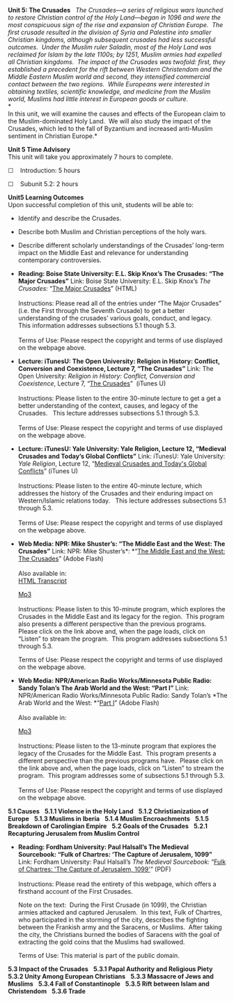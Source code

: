 **Unit 5: The Crusades** <span id="5"></span> 
*The Crusades—a series of religious wars launched to restore Christian
control of the Holy Land—began in 1096 and were the most conspicuous
sign of the rise and expansion of Christian Europe.  The first crusade
resulted in the division of Syria and Palestine into smaller Christian
kingdoms, although subsequent crusades had less successful outcomes. 
Under the Muslim ruler Saladin, most of the Holy Land was reclaimed for
Islam by the late 1100s; by 1251, Muslim armies had expelled all
Christian kingdoms.  The impact of the Crusades was twofold: first, they
established a precedent for the rift between Western Christendom and the
Middle Eastern Muslim world and second, they intensified commercial
contact between the two regions.  While Europeans were interested in
obtaining textiles, scientific knowledge, and medicine from the Muslim
world, Muslims had little interest in European goods or culture.*  
 *             
 In this unit, we will examine the causes and effects of the European
claim to the Muslim-dominated Holy Land.  We will also study the impact
of the Crusades, which led to the fall of Byzantium and increased
anti-Muslim sentiment in Christian Europe.*

**Unit 5 Time Advisory**  
This unit will take you approximately 7 hours to complete.  
  
☐    Introduction: 5 hours

☐    Subunit 5.2: 2 hours

**Unit5 Learning Outcomes**  
Upon successful completion of this unit, students will be able to:  
  
-   Identify and describe the Crusades.
-   Describe both Muslim and Christian perceptions of the holy wars.
-   Describe different scholarly understandings of the Crusades’
    long-term impact on the Middle East and relevance for understanding
    contemporary controversies.

-   **Reading: Boise State University: E.L. Skip Knox’s The Crusades:
    “The Major Crusades”**
    Link: Boise State University: E.L. Skip Knox’s *The Crusades*: “[The
    Major Crusades](http://boisestate.edu/courses/crusades/)” (HTML)  
        
     Instructions: Please read all of the entries under “The Major
    Crusades” (i.e. the First through the Seventh Crusade) to get a
    better understanding of the crusades’ various goals, conduct, and
    legacy.  This information addresses subsections 5.1 though 5.3.  
        
     Terms of Use: Please respect the copyright and terms of use
    displayed on the webpage above.

-   **Lecture: iTunesU: The Open University: Religion in History:
    Conflict, Conversion and Coexistence, Lecture 7, “The Crusades”**
    Link: The Open University: *Religion in History: Conflict,
    Conversion and Coexistence*, Lecture 7, “[The
    Crusades](http://itunes.apple.com/WebObjects/MZStore.woa/wa/viewiTunesUCollection?id=380223632)” 
    (iTunes U)  
        
     Instructions: Please listen to the entire 30-minute lecture to get
    a get a better understanding of the context, causes, and legacy of
    the Crusades.   This lecture addresses subsections 5.1 through
    5.3.  
        
     Terms of Use: Please respect the copyright and terms of use
    displayed on the webpage above.

-   **Lecture: iTunesU: Yale University: Yale Religion, Lecture 12,
    “Medieval Crusades and Today’s Global Conflicts”**
    Link: iTunesU: Yale University: *Yale Religion*, Lecture 12,
    “[Medieval Crusades and Today's Global
    Conflicts](http://itunes.apple.com/WebObjects/MZStore.woa/wa/viewiTunesUCollection?id=341654959)”
    (iTunes U)  
        
     Instructions: Please listen to the entire 40-minute lecture, which
    addresses the history of the Crusades and their enduring impact on
    Western/Islamic relations today.   This lecture addresses
    subsections 5.1 through 5.3.  
        
     Terms of Use: Please respect the copyright and terms of use
    displayed on the webpage above.

-   **Web Media: NPR: Mike Shuster’s: “The Middle East and the West: The
    Crusades”**
    Link: NPR: Mike Shuster’s*: *“[The Middle East and the West: The
    Crusades](http://www.npr.org/templates/story/story.php?storyId=3854466)”
    (Adobe Flash)  
        
     Also available in:  
     [HTML
    Transcript](http://www.npr.org/templates/transcript/transcript.php?storyId=3854466)  

    [Mp3](http://public.npr.org/anon.npr-mp3/npr/atc/2004/08/20040817_atc_14.mp3?dl=1)  
        
     Instructions: Please listen to this 10-minute program, which
    explores the Crusades in the Middle East and its legacy for the
    region.  This program also presents a different perspective than the
    previous programs.  Please click on the link above and, when the
    page loads, click on “Listen” to stream the program.  This program
    addresses subsections 5.1 through 5.3.  
      
     Terms of Use: Please respect the copyright and terms of use
    displayed on the webpage above.

-   **Web Media: NPR/American Radio Works/Minnesota Public Radio: Sandy
    Tolan’s The Arab World and the West: “Part I”**
    Link: NPR/American Radio Works/Minnesota Public Radio: Sandy Tolan’s
    *The Arab World and the West: *“[Part
    I](http://www.npr.org/templates/story/story.php?storyId=1135097)”
    (Adobe Flash)  
        
     Also available in:  

    [Mp3](http://public.npr.org/anon.npr-mp3/npr/atc/2001/12/20011220_atc_06.mp3?dl=1)  
        
     Instructions: Please listen to the 13-minute program that explores
    the legacy of the Crusades for the Middle East.  This program
    presents a different perspective than the previous programs have. 
    Please click on the link above and, when the page loads, click on
    “Listen” to stream the program.  This program addresses some of
    subsections 5.1 through 5.3.  
        
     Terms of Use: Please respect the copyright and terms of use
    displayed on the webpage above.

**5.1 Causes** <span id="5.1"></span> 
**5.1.1 Violence in the Holy Land** <span id="5.1.1"></span> 
**5.1.2 Christianization of Europe** <span id="5.1.2"></span> 
**5.1.3 Muslims in Iberia** <span id="5.1.3"></span> 
**5.1.4 Muslim Encroachments** <span id="5.1.4"></span> 
**5.1.5 Breakdown of Carolingian Empire** <span id="5.1.5"></span> 
**5.2 Goals of the Crusades** <span id="5.2"></span> 
**5.2.1 Recapturing Jerusalem from Muslim Control** <span
id="5.2.1"></span> 
-   **Reading: Fordham University: Paul Halsall’s The Medieval
    Sourcebook: “Fulk of Chartres: ‘The Capture of Jerusalem, 1099”**
    Link: Fordham University: Paul Halsall’s *The Medieval Sourcebook:*
    “[Fulk of Chartres: 'The Capture of Jerusalem,
    1099'](https://resources.saylor.org/wwwresources/archived/site/wp-content/uploads/2011/08/HIST351-5.2.1-Fulk-of-Chartres.pdf)”
    (PDF)  
        
     Instructions: Please read the entirety of this webpage, which
    offers a firsthand account of the First Crusades.  
      
     Note on the text:  During the First Crusade (in 1099), the
    Christian armies attacked and captured Jerusalem.  In this text,
    Fulk of Chartres, who participated in the storming of the city,
    describes the fighting between the Frankish army and the Saracens,
    or Muslims.  After taking the city, the Christians burned the bodies
    of Saracens with the goal of extracting the gold coins that the
    Muslims had swallowed.             
      
     Terms of Use: This material is part of the public domain.

**5.3 Impact of the Crusades** <span id="5.3"></span> 
**5.3.1 Papal Authority and Religious Piety** <span id="5.3.1"></span> 
**5.3.2 Unity Among European Christians** <span id="5.3.2"></span> 
**5.3.3 Massacre of Jews and Muslims** <span id="5.3.3"></span> 
**5.3.4 Fall of Constantinople** <span id="5.3.4"></span> 
**5.3.5 Rift between Islam and Christendom** <span id="5.3.5"></span> 
**5.3.6 Trade** <span id="5.3.6"></span> 
